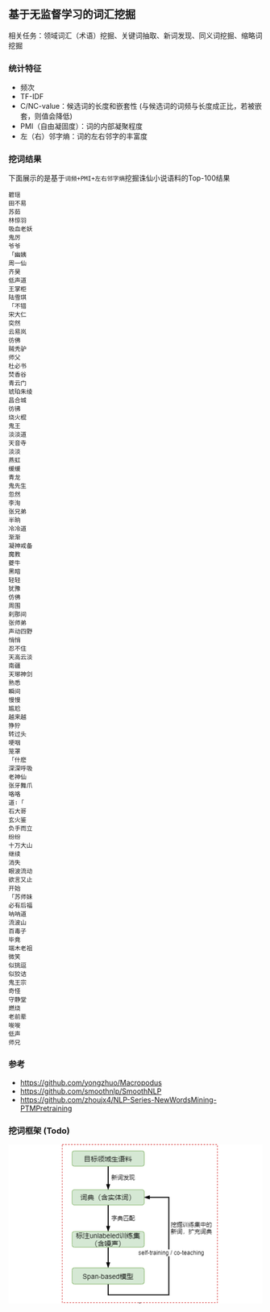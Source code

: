 ## 基于无监督学习的词汇挖掘

相关任务：领域词汇（术语）挖掘、关键词抽取、新词发现、同义词挖掘、缩略词挖掘

### 统计特征
+ 频次
+ TF-IDF
+ C/NC-value：候选词的长度和嵌套性 (与候选词的词频与长度成正比，若被嵌套，则值会降低)
+ PMI（自由凝固度）：词的内部凝聚程度
+ 左（右）邻字熵：词的左右邻字的丰富度

### 挖词结果
下面展示的是基于`词频+PMI+左右邻字熵`挖掘诛仙小说语料的Top-100结果
```
碧瑶
田不易
苏茹
林惊羽
吸血老妖
鬼厉
爷爷
「幽姨
周一仙
齐昊
低声道
王掌柜
陆雪琪
「不错
宋大仁
突然
云易岚
彷佛
贼秃驴
师父
杜必书
焚香谷
青云门
琥珀朱绫
昌合城
彷彿
烧火棍
鬼王
淡淡道
天音寺
淡淡
燕虹
缓缓
青龙
鬼先生
忽然
李洵
张兄弟
半晌
冷冷道
渐渐
凝神戒备
魔教
夔牛
黑暗
轻轻
犹豫
仿佛
周围
刹那间
张师弟
声动四野
悄悄
忍不住
天高云淡
南疆
天琊神剑
熟悉
瞬间
慢慢
尴尬
越来越
狰狞
转过头
哽咽
笼罩
「什麽
深深呼吸
老神仙
张牙舞爪
咯咯
道∶「
石大哥
玄火鉴
负手而立
纷纷
十万大山
继续
消失
眼波流动
欲言又止
开始
「苏师妹
必有后福
呐呐道
流波山
百毒子
毕竟
端木老祖
微笑
似挑逗
似狡诘
鬼王宗
奇怪
守静堂
燃烧
老前辈
唆唆
低声
师兄
```

### 参考
+ https://github.com/yongzhuo/Macropodus
+ https://github.com/smoothnlp/SmoothNLP
+ https://github.com/zhoujx4/NLP-Series-NewWordsMining-PTMPretraining

### 挖词框架 (Todo)

<img src='wd.png' />

